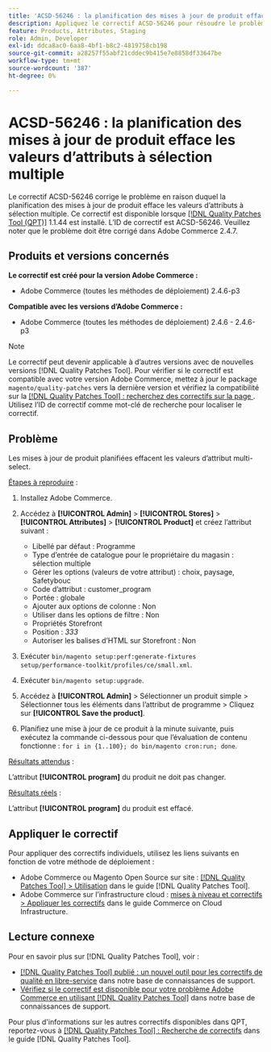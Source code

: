 ```yaml
---
title: 'ACSD-56246 : la planification des mises à jour de produit effacent les valeurs d’attribut multi-select'
description: Appliquez le correctif ACSD-56246 pour résoudre le problème Adobe Commerce en raison duquel la planification des mises à jour de produit efface les valeurs d’attribut multi-select.
feature: Products, Attributes, Staging
role: Admin, Developer
exl-id: ddca8ac0-6aa8-4bf1-b8c2-4819758cb198
source-git-commit: a28257f55abf21cddec9b415e7e8858df33647be
workflow-type: tm+mt
source-wordcount: '387'
ht-degree: 0%

---
```


# ACSD-56246 : la planification des mises à jour de produit efface les valeurs d’attributs à sélection multiple

Le correctif ACSD-56246 corrige le problème en raison duquel la planification des mises à jour de produit efface les valeurs d’attributs à sélection multiple. Ce correctif est disponible lorsque [[!DNL Quality Patches Tool (QPT)]](/help/announcements/adobe-commerce-announcements/magento-quality-patches-released-new-tool-to-self-serve-quality-patches.md) 1.1.44 est installé. L’ID de correctif est ACSD-56246. Veuillez noter que le problème doit être corrigé dans Adobe Commerce 2.4.7.

## Produits et versions concernés

**Le correctif est créé pour la version Adobe Commerce :**

* Adobe Commerce (toutes les méthodes de déploiement) 2.4.6-p3

**Compatible avec les versions d’Adobe Commerce :**

* Adobe Commerce (toutes les méthodes de déploiement) 2.4.6 - 2.4.6-p3

>[!NOTE]
>
>Le correctif peut devenir applicable à d’autres versions avec de nouvelles versions [!DNL Quality Patches Tool]. Pour vérifier si le correctif est compatible avec votre version Adobe Commerce, mettez à jour le package `magento/quality-patches` vers la dernière version et vérifiez la compatibilité sur la [[!DNL Quality Patches Tool] : recherchez des correctifs sur la page ](https://experienceleague.adobe.com/tools/commerce-quality-patches/index.html?lang=fr). Utilisez l’ID de correctif comme mot-clé de recherche pour localiser le correctif.

## Problème

Les mises à jour de produit planifiées effacent les valeurs d’attribut multi-select.

<u>Étapes à reproduire</u> :

1. Installez Adobe Commerce.
1. Accédez à **[!UICONTROL Admin]** > **[!UICONTROL Stores]** > **[!UICONTROL Attributes]** > **[!UICONTROL Product]** et créez l’attribut suivant :

   * Libellé par défaut : Programme
   * Type d’entrée de catalogue pour le propriétaire du magasin : sélection multiple
   * Gérer les options (valeurs de votre attribut) : choix, paysage, Safetybouc
   * Code d’attribut : customer_program
   * Portée : globale
   * Ajouter aux options de colonne : Non
   * Utiliser dans les options de filtre : Non
   * Propriétés Storefront
   * Position : *333*
   * Autoriser les balises d’HTML sur Storefront : Non

1. Exécuter
   `bin/magento setup:perf:generate-fixtures setup/performance-toolkit/profiles/ce/small.xml`.
1. Exécuter
   `bin/magento setup:upgrade`.
1. Accédez à **[!UICONTROL Admin]** > Sélectionner un produit simple > Sélectionner tous les éléments dans l’attribut de programme > Cliquez sur **[!UICONTROL Save the product]**.
1. Planifiez une mise à jour de ce produit à la minute suivante, puis exécutez la commande ci-dessous pour que l’évaluation de contenu fonctionne :
   `for i in {1..100}; do bin/magento cron:run; done`.

<u>Résultats attendus</u> :

L’attribut **[!UICONTROL program]** du produit ne doit pas changer.

<u>Résultats réels</u> :

L’attribut **[!UICONTROL program]** du produit est effacé.

## Appliquer le correctif

Pour appliquer des correctifs individuels, utilisez les liens suivants en fonction de votre méthode de déploiement :

* Adobe Commerce ou Magento Open Source sur site : [[!DNL Quality Patches Tool] > Utilisation](https://experienceleague.adobe.com/docs/commerce-operations/tools/quality-patches-tool/usage.html?lang=fr) dans le guide [!DNL Quality Patches Tool].
* Adobe Commerce sur l’infrastructure cloud : [mises à niveau et correctifs > Appliquer les correctifs](https://experienceleague.adobe.com/docs/commerce-cloud-service/user-guide/develop/upgrade/apply-patches.html?lang=fr) dans le guide Commerce on Cloud Infrastructure.

## Lecture connexe

Pour en savoir plus sur [!DNL Quality Patches Tool], voir :

* [[!DNL Quality Patches Tool] publié : un nouvel outil pour les correctifs de qualité en libre-service](/help/announcements/adobe-commerce-announcements/magento-quality-patches-released-new-tool-to-self-serve-quality-patches.md) dans notre base de connaissances de support.
* [Vérifiez si le correctif est disponible pour votre problème Adobe Commerce en utilisant  [!DNL Quality Patches Tool]](/help/support-tools/patches-available-in-qpt-tool/check-patch-for-magento-issue-with-magento-quality-patches.md) dans notre base de connaissances de support.

Pour plus d&#39;informations sur les autres correctifs disponibles dans QPT, reportez-vous à [[!DNL Quality Patches Tool] : Recherche de correctifs](https://experienceleague.adobe.com/tools/commerce-quality-patches/index.html?lang=fr) dans le guide [!DNL Quality Patches Tool].
